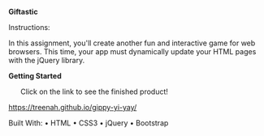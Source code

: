 <b>Giftastic</b>

Instructions:

In this assignment, you'll create another fun and interactive game for web browsers. This time, your app must dynamically update your HTML pages with the jQuery library.

<b>Getting Started</b>

<ul>Click on the link to see the finished product!</ul>
<a href="https://treenah.github.io/gippy-yi-yay/">https://treenah.github.io/gippy-yi-yay/</a>


Built With:
  • HTML
  • CSS3
  • jQuery
  • Bootstrap</li>

